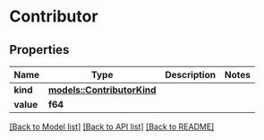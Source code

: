 # Contributor

## Properties

Name | Type | Description | Notes
------------ | ------------- | ------------- | -------------
**kind** | [**models::ContributorKind**](ContributorKind.md) |  | 
**value** | **f64** |  | 

[[Back to Model list]](../README.md#documentation-for-models) [[Back to API list]](../README.md#documentation-for-api-endpoints) [[Back to README]](../README.md)


